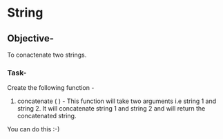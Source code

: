 # String

## Objective-

To conactenate two strings.

### Task-

Create the following function -

1. concatenate ( ) - This function will take two arguments i.e string 1 and string 2. It will concatenate string 1 and string 2 and will return the concatenated string.

You can do this :-)
